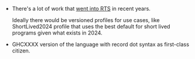 - There's a lot of work that [went into RTS](https://well-typed.com/blog/2021/03/memory-return/) in recent years. 

  Ideally there would be versioned profiles for use cases, like ShortLived2024 profile that uses the best default for short lived programs given what exists in 2024.

- GHCXXXX version of the language with record dot syntax as first-class citizen.
